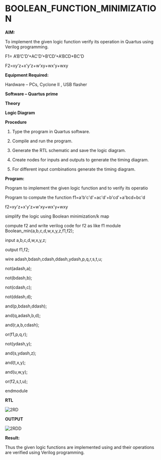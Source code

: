 # BOOLEAN_FUNCTION_MINIMIZATION

**AIM:**

To implement the given logic function verify its operation in Quartus using Verilog programming.

F1= A’B’C’D’+AC’D’+B’CD’+A’BCD+BC’D 

F2=xy’z+x’y’z+w’xy+wx’y+wxy

**Equipment Required:**

Hardware – PCs, Cyclone II , USB flasher

**Software – Quartus prime**

**Theory**

**Logic Diagram**

**Procedure**

1.	Type the program in Quartus software.

2.	Compile and run the program.

3.	Generate the RTL schematic and save the logic diagram.

4.	Create nodes for inputs and outputs to generate the timing diagram.

5.	For different input combinations generate the timing diagram.


**Program:**

 Program to implement the given logic function and to verify its operatio
 
 Program to compute the function f1=a'b'c'd'+ac'd'+b'cd'+a'bcd+bc'd
 
 f2=xy'z+x'y'z+w'xy+wx'y+wxy
 
 simplify the logic using Boolean minimization/k map 
 
 compute f2 and write verilog code for f2 as like f1
 module Boolean_min(a,b,c,d,w,x,y,z,f1,f2);
 
 input a,b,c,d,w,x,y,z;
 
 output f1,f2;
 
 wire adash,bdash,cdash,ddash,ydash,p,q,r,s,t,u;
 
 not(adash,a);
 
 not(bdash,b);
 
 not(cdash,c);
 
 not(ddash,d);
 
 and(p,bdash,ddash);
 
 and(q,adash,b,d);
 
 and(r,a,b,cdash);
 
 or(f1,p,q,r);
 
 not(ydash,y);
 
 and(s,ydash,z);
 
 and(t,x,y);
 
 and(u,w,y);
 
 or(f2,s,t,u);
 
 endmodule


**RTL**

![2RD](https://github.com/user-attachments/assets/2a887bb4-034e-41ed-ba69-77c2cd68fad7)


**OUTPUT**

![2RDD](https://github.com/user-attachments/assets/316d5625-8c33-44bd-bb50-bc9f96576db4)


**Result:**

Thus the given logic functions are implemented using and their operations are verified using Verilog programming.

